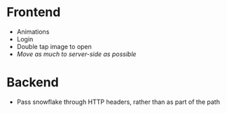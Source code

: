 # Frontend

- Animations
- Login
- Double tap image to open
- _Move as much to server-side as possible_

# Backend

- Pass snowflake through HTTP headers, rather than as part of the path

